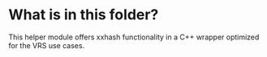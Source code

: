 # What is in this folder?

This helper module offers xxhash functionality in a C++ wrapper optimized for
the VRS use cases.
